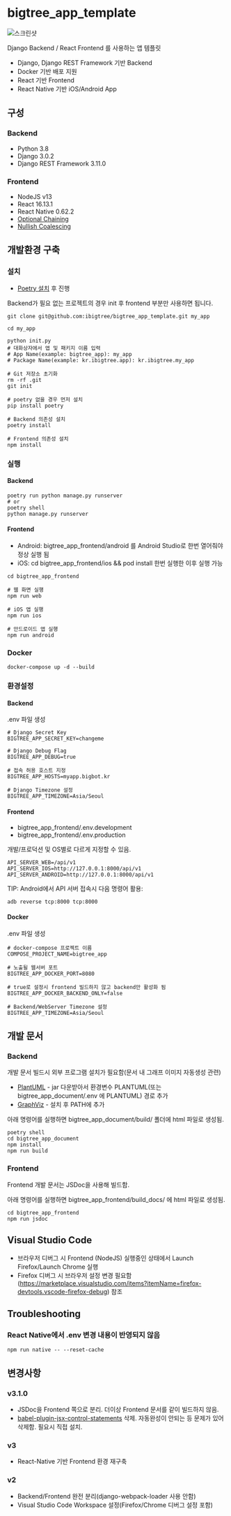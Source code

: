 bigtree_app_template
=======================

![스크린샷](bigtree_app_template.png)

Django Backend / React Frontend 를 사용하는 앱 템플릿

* Django, Django REST Framework 기반 Backend
* Docker 기반 배포 지원
* React 기반 Frontend
* React Native 기반 iOS/Android App


구성
-------

### Backend

* Python 3.8
* Django 3.0.2
* Django REST Framework 3.11.0


### Frontend

* NodeJS v13
* React 16.13.1
* React Native 0.62.2
* [Optional Chaining](https://github.com/tc39/proposal-optional-chaining)
* [Nullish Coalescing](https://github.com/tc39/proposal-nullish-coalescing)


개발환경 구축
--------------

### 설치

* [Poetry 설치](https://python-poetry.org/docs/#installation) 후 진행

Backend가 필요 없는 프로젝트의 경우 init 후 frontend 부분만 사용하면 됩니다.

```
git clone git@github.com:ibigtree/bigtree_app_template.git my_app

cd my_app

python init.py
# 대화상자에서 앱 및 패키지 이름 입력
# App Name(example: bigtree_app): my_app
# Package Name(example: kr.ibigtree.app): kr.ibigtree.my_app

# Git 저장소 초기화
rm -rf .git
git init

# poetry 없을 경우 먼저 설치
pip install poetry

# Backend 의존성 설치
poetry install

# Frontend 의존성 설치
npm install
```

### 실행

#### Backend
```
poetry run python manage.py runserver
# or
poetry shell
python manage.py runserver
```

#### Frontend

* Android: bigtree_app_frontend/android 를 Android Studio로 한번 열어줘야 정상 실행 됨
* iOS: cd bigtree_app_frontend/ios && pod install 한번 실행한 이후 실행 가능


```
cd bigtree_app_frontend

# 웹 화면 실행
npm run web

# iOS 앱 실행
npm run ios

# 안드로이드 앱 실행
npm run android
```

### Docker

```
docker-compose up -d --build
```


### 환경설정

#### Backend

.env 파일 생성

```
# Django Secret Key
BIGTREE_APP_SECRET_KEY=changeme

# Django Debug Flag
BIGTREE_APP_DEBUG=true

# 접속 허용 호스트 지정
BIGTREE_APP_HOSTS=myapp.bigbot.kr

# Django Timezone 설정
BIGTREE_APP_TIMEZONE=Asia/Seoul
```

#### Frontend

* bigtree_app_frontend/.env.development
* bigtree_app_frontend/.env.production

개발/프로덕션 및 OS별로 다르게 지정할 수 있음.

```
API_SERVER_WEB=/api/v1
API_SERVER_IOS=http://127.0.0.1:8000/api/v1
API_SERVER_ANDROID=http://127.0.0.1:8000/api/v1
```

TIP: Android에서 API 서버 접속시 다음 명령어 활용:

```
adb reverse tcp:8000 tcp:8000
```

#### Docker

.env 파일 생성

```
# docker-compose 프로젝트 이름
COMPOSE_PROJECT_NAME=bigtree_app

# 노출될 웹서버 포트
BIGTREE_APP_DOCKER_PORT=8080

# true로 설정시 frontend 빌드하지 않고 backend만 활성화 됨
BIGTREE_APP_DOCKER_BACKEND_ONLY=false

# Backend/WebServer Timezone 설정
BIGTREE_APP_TIMEZONE=Asia/Seoul
```



개발 문서
-------------

### Backend

개발 문서 빌드시 외부 프로그램 설치가 필요함(문서 내 그래프 이미지 자동생성 관련)

* [PlantUML](https://plantuml.com) - jar 다운받아서 환경변수 PLANTUML(또는 bigtree_app_document/.env 에 PLANTUML) 경로 추가
* [GraphViz](https://www.graphviz.org) - 설치 후 PATH에 추가

아래 명령어를 실행하면 bigtree_app_document/build/ 폴더에 html 파일로 생성됨.

```
poetry shell
cd bigtree_app_document
npm install
npm run build
```


### Frontend

Frontend 개발 문서는 JSDoc을 사용해 빌드함.

아래 명령어를 실행하면 bigtree_app_frontend/build_docs/ 에 html 파일로 생성됨.

```
cd bigtree_app_frontend
npm run jsdoc
```

Visual Studio Code
------------------

* 브라우저 디버그 시 Frontend (NodeJS) 실행중인 상태에서 Launch Firefox/Launch Chrome 실행
* Firefox 디버그 시 브라우저 설정 변경 필요함(https://marketplace.visualstudio.com/items?itemName=firefox-devtools.vscode-firefox-debug) 참조



Troubleshooting
-------------------

### React Native에서 .env 변경 내용이 반영되지 않음
```
npm run native -- --reset-cache
```


변경사항
----------

### v3.1.0

* JSDoc을 Frontend 쪽으로 분리. 더이상 Frontend 문서를 같이 빌드하지 않음.
* [babel-plugin-jsx-control-statements](https://www.npmjs.com/package/babel-plugin-jsx-control-statements) 삭제. 자동완성이 안되는 등 문제가 있어 삭제함. 필요시 직접 설치.


### v3

* React-Native 기반 Frontend 환경 재구축


### v2

* Backend/Frontend 완전 분리(django-webpack-loader 사용 안함)
* Visual Studio Code Workspace 설정(Firefox/Chrome 디버그 설정 포함)
